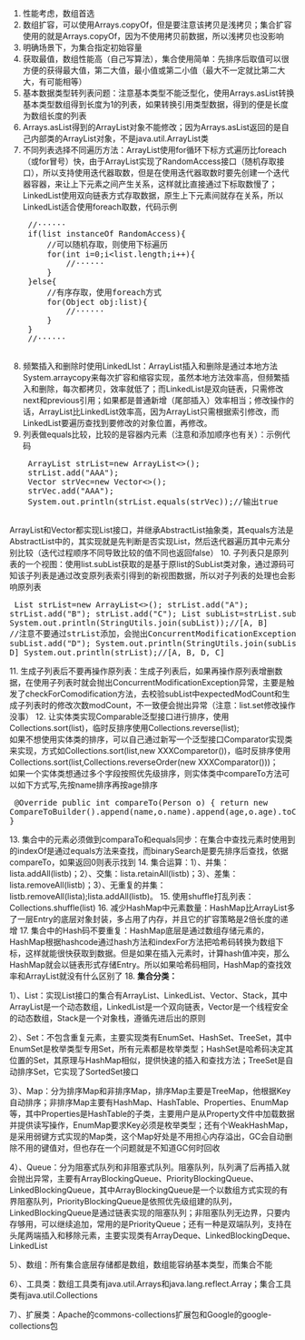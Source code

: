 1. 性能考虑，数组首选
2. 数组扩容，可以使用Arrays.copyOf，但是要注意该拷贝是浅拷贝；集合扩容使用的就是Arrays.copyOf，因为不使用拷贝前数据，所以浅拷贝也没影响
3. 明确场景下，为集合指定初始容量
4. 获取最值，数组性能高（自己写算法），集合使用简单：先排序后取值可以很方便的获得最大值，第二大值，最小值或第二小值（最大不一定就比第二大大，有可能相等）
5. 基本数据类型转列表问题：注意基本类型不能泛型化，使用Arrays.asList转换基本类型数组得到长度为1的列表，如果转换引用类型数据，得到的便是长度为数组长度的列表
6. Arrays.asList得到的ArrayList对象不能修改；因为Arrays.asList返回的是自己内部类的ArrayList对象，不是java.util.ArrayList类
7. 不同列表选择不同遍历方法：ArrayList使用for循环下标方式遍历比foreach（或for冒号）快，由于ArrayList实现了RandomAccess接口（随机存取接口），所以支持使用迭代器取数，但是在使用迭代器取数时要先创建一个迭代器容器，来让上下元素之间产生关系，这样就比直接通过下标取数慢了；LinkedList使用双向链表方式存取数据，原生上下元素间就存在关系，所以LinkedList适合使用foreach取数，代码示例
    <pre>
    //······
    if(list instanceOf RandomAccess){
        //可以随机存取，则使用下标遍历
        for(int i=0;i&lt;list.length;i++){
            //······
        }
    }else{
        //有序存取，使用foreach方式
        for(Object obj:list){
            //······      
        }
    }
    //······
    </pre>
8. 频繁插入和删除时使用LinkedLIst：ArrayList插入和删除是通过本地方法System.arraycopy来每次扩容和缩容实现，虽然本地方法效率高，但频繁插入和删除，每次都拷贝，效率就低了；而LinkedList是双向链表，只需修改next和previous引用；如果都是普通新增（尾部插入）效率相当；修改操作的话，ArrayList比LinkedList效率高，因为ArrayList只需根据索引修改，而LinkedList要遍历查找到要修改的对象位置，再修改。
9. 列表做equals比较，比较的是容器内元素（注意和添加顺序也有关）：示例代码
    <pre>
    ArrayList<String> strList=new ArrayList<>();
    strList.add("AAA");
    Vector<String> strVec=new Vector<>();
    strVec.add("AAA");
    System.out.println(strList.equals(strVec));//输出true
    </pre>
ArrayList和Vector都实现List接口，并继承AbstractList抽象类，其equals方法是AbstractList中的，其实现就是先判断是否实现List，然后迭代器遍历其中元素分别比较（迭代过程顺序不同导致比较的值不同也返回false）
10. 子列表只是原列表的一个视图：使用list.subList获取的是基于原list的SubList类对象，通过源码可知该子列表是通过改变原列表索引得到的新视图数据，所以对子列表的处理也会影响原列表
    <pre>
    List<String> strList=new ArrayList<>();
    strList.add("A");
    strList.add("B");
    strList.add("C");
    List subList=strList.subList(0,2);
    System.out.println(StringUtils.join(subList));//[A, B]
    //注意不要通过strList添加，会抛出ConcurrentModificationException异常，下面解释
    subList.add("D");
    System.out.println(StringUtils.join(subList));//[A, B, D]
    System.out.println(strList);//[A, B, D, C]
    </pre>
11. 生成子列表后不要再操作原列表：生成子列表后，如果再操作原列表增删数据，在使用子列表时就会抛出ConcurrentModificationException异常，主要是触发了checkForComodification方法，去校验subList中expectedModCount和生成子列表时的修改次数modCount，不一致便会抛出异常（注意：list.set修改操作没事）
12. 让实体类实现Comparable泛型接口进行排序，使用Collections.sort(list)，临时反排序使用Collections.reverse(list);<br/>如果不想使用实体类的排序，可以自己通过新写一个泛型接口Comparator实现类来实现，方式如Collections.sort(list,new XXXComparetor())，临时反排序使用Collections.sort(list,Collections.reverseOrder(new XXXComparator()))；<br/>如果一个实体类想通过多个字段按照优先级排序，则实体类中compareTo方法可以如下方式写,先按name排序再按age排序
    <pre>
      @Override
        public int compareTo(Person o) {
            return new CompareToBuilder().append(name,o.name).append(age,o.age).toComparison();
        }
    </pre>
13. 集合中的元素必须做到comparaTo和equals同步：在集合中查找元素时使用到的indexOf是通过equals方法来查找，而binarySearch是要先排序后查找，依据compareTo，如果返回0则表示找到
14. 集合运算：1）、并集：lista.addAll(listb)；2）、交集：lista.retainAll(listb)；3）、差集：lista.removeAll(listb)；3）、无重复的并集：listb.removeAll(lista);lista.addAll(listb)。
15. 使用shuffle打乱列表：Collections.shuffle(list)
16. 减少HashMap中元素数量：HashMap比ArrayList多了一层Entry的底层对象封装，多占用了内存，并且它的扩容策略是2倍长度的递增
17. 集合中的Hash码不要重复：HashMap底层是通过数组存储元素的，HashMap根据hashcode通过hash方法和indexFor方法把哈希码转换为数组下标，这样就能很快获取到数据。但是如果在插入元素时，计算hash值冲突，那么HashMap就会以链表形式存储Entry。所以如果哈希码相同，HashMap的查找效率和ArrayList就没有什么区别了
18. <b>集合分类：</b><p>1）、List：实现List接口的集合有ArrayList、LinkedList、Vector、Stack，其中ArrayList是一个动态数组，LinkedList是一个双向链表，Vector是一个线程安全的动态数组，Stack是一个对象栈，遵循先进后出的原则</p><p>2）、Set：不包含重复元素，主要实现类有EnumSet、HashSet、TreeSet，其中EnumSet是枚举类型专用Set，所有元素都是枚举类型；HashSet是哈希码决定其位置的Set，其原理与HashMap相似，提供快速的插入和查找方法；TreeSet是自动排序Set，它实现了SortedSet接口</p><p>3）、Map：分为排序Map和非排序Map，排序Map主要是TreeMap，他根据Key自动排序；非排序Map主要有HashMap、HashTable、Properties、EnumMap等，其中Properties是HashTable的子类，主要用户是从Property文件中加载数据并提供读写操作，EnumMap要求Key必须是枚举类型；还有个WeakHashMap，是采用弱键方式实现的Map类，这个Map好处是不用担心内存溢出，GC会自动删除不用的键值对，但也存在一个问题就是不知道GC何时回收</p><p>4）、Queue：分为阻塞式队列和非阻塞式队列。阻塞队列，队列满了后再插入就会抛出异常，主要有ArrayBlockingQueue、PriorityBlockingQueue、LinkedBlockingQueue，其中ArrayBlockingQueue是一个以数组方式实现的有界阻塞队列，PriorityBlockingQueue是依照优先级组建的队列，LinkedBlockingQueue是通过链表实现的阻塞队列；非阻塞队列无边界，只要内存够用，可以继续追加，常用的是PriorityQueue；还有一种是双端队列，支持在头尾两端插入和移除元素，主要实现类有ArrayDeque、LinkedBlockingDeque、LinkedList</p><p>5）、数组：所有集合底层存储都是数组，数组能容纳基本类型，而集合不能</p><p>6）、工具类：数组工具类有java.util.Arrays和java.lang.reflect.Array；集合工具类有java.util.Collections</p><p>7）、扩展类：Apache的commons-collections扩展包和Google的google-collections包</p>
